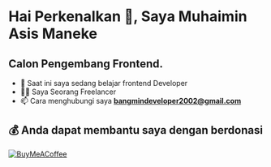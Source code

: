 # Hai Perkenalkan 👋, Saya Muhaimin Asis Maneke

## Calon Pengembang Frontend.
- 🌱 Saat ini saya sedang belajar frontend Developer
- 👨‍💻 Saya Seorang Freelancer
- 📫 Cara menghubungi saya **bangmindeveloper2002@gmail.com**


 ## 💰 Anda dapat membantu saya dengan berdonasi
[![BuyMeACoffee](https://static.miraheze.org/jkt48wikiwiki/8/80/Saweria-logo.png)](https://saweria.co/imindev) 
<a href = ''><img src = ""/></a>
